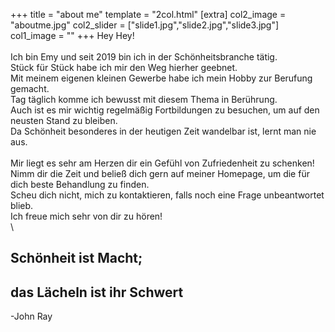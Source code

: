 +++
title = "about me"
template = "2col.html"
[extra]
col2_image = "aboutme.jpg"
col2_slider = ["slide1.jpg","slide2.jpg","slide3.jpg"]
col1_image = ""
+++
Hey Hey!\
\
Ich bin Emy und seit 2019 bin ich in der Schönheitsbranche tätig.\
Stück für Stück habe ich mir den Weg hierher geebnet.\
Mit meinem eigenen kleinen Gewerbe habe ich mein Hobby zur Berufung gemacht.\
Tag täglich komme ich bewusst mit diesem Thema in Berührung.\
Auch ist es mir wichtig regelmäßig Fortbildungen zu besuchen, um auf den neusten Stand zu bleiben.\
Da Schönheit besonderes in der heutigen Zeit wandelbar ist, lernt man nie aus.\
\
Mir liegt es sehr am Herzen dir ein Gefühl von Zufriedenheit zu schenken!\
Nimm dir die Zeit und beließ dich gern auf meiner Homepage, um die für dich beste Behandlung zu finden.\
Scheu dich nicht, mich zu kontaktieren, falls noch eine Frage unbeantwortet blieb.\
Ich freue mich sehr von dir zu hören!\
\
<div class="text-center">
<h2>Schönheit ist Macht;</h2>
<h2>das Lächeln ist ihr Schwert</h2>
</div>
<div class="text-end text-author">-John Ray</div>